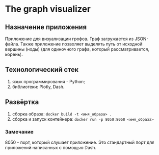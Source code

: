 # The graph visualizer
## Назначение приложения
Приложение для визуализации грофов.
Граф загружается из JSON-файла. Также приложение позволяет выделять путь от исходной вершины (ноды) (для одиночного графа, который рассматривается, корень).

## Технологический стек
1) язык программирования - Python;
2) библиотеки: Plotly, Dash.

## Развёртка
1) сборка образа:
```docker build -t <имя_образа> .```
2) сборка и запуск контейнера:
```docker run -p 8050:8050 <имя_образа>```

### Замечание
8050 - порт, который слушает приложение. Это стандартный порт для приложений написанных с помощью Dash.
